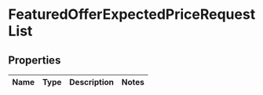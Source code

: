 
# FeaturedOfferExpectedPriceRequestList

## Properties
Name | Type | Description | Notes
------------ | ------------- | ------------- | -------------




